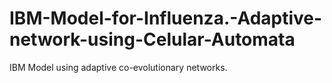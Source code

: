 # IBM-Model-for-Influenza.-Adaptive-network-using-Celular-Automata
IBM Model using adaptive co-evolutionary networks.
